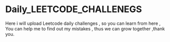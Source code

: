 # Daily_LEETCODE_CHALLENEGS
Here i will upload Leetcode daily challenges , so you can learn from here , You can help me to find out my mistakes , thus we can grow together ,thank you.
